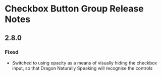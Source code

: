 <!-- Release notes authoring guidelines: http://keepachangelog.com/ -->

# Checkbox Button Group Release Notes

<!-- ## [Unreleased] -->

## 2.8.0

### Fixed
- Switched to using opacity as a means of visually hiding the checkbox input, so that Dragon Naturally Speaking will recognise the controls
